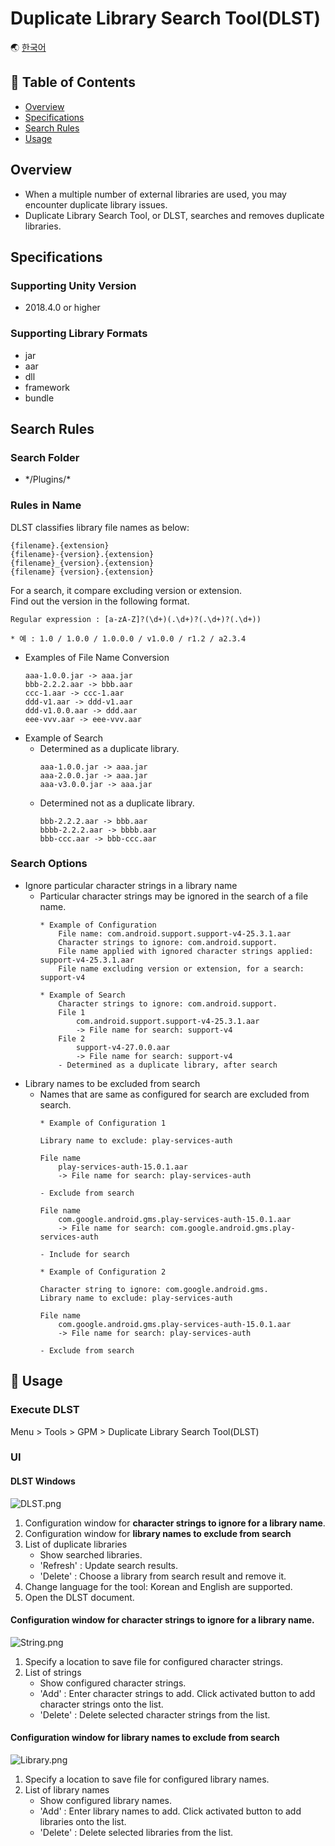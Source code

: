 # Duplicate Library Search Tool(DLST)

🌏 [한국어](README.md)

## 🚩 Table of Contents

* [Overview](#overview)
* [Specifications](#specifications)
* [Search Rules](#search-rules)
* [Usage](#-usage)

## Overview

* When a multiple number of external libraries are used, you may encounter duplicate library issues.  
* Duplicate Library Search Tool, or DLST,  searches and removes duplicate libraries.

## Specifications

### Supporting Unity Version

* 2018.4.0 or higher

### Supporting Library Formats 

* jar
* aar
* dll
* framework
* bundle

## Search Rules 

### Search Folder 

* \*/Plugins/*

### Rules in Name

DLST classifies library file names as below: 

```
{filename}.{extension}
{filename}-{version}.{extension}
{filename}_{version}.{extension}
{filename} {version}.{extension}
```

For a search,  it compare excluding version or extension.<br>
Find out the version in the following format.
```
Regular expression : [a-zA-Z]?(\d+)(.\d+)?(.\d+)?(.\d+))

* 예 : 1.0 / 1.0.0 / 1.0.0.0 / v1.0.0 / r1.2 / a2.3.4
```

* Examples of File Name Conversion
    ```
    aaa-1.0.0.jar -> aaa.jar
    bbb-2.2.2.aar -> bbb.aar
    ccc-1.aar -> ccc-1.aar
    ddd-v1.aar -> ddd-v1.aar
    ddd-v1.0.0.aar -> ddd.aar
    eee-vvv.aar -> eee-vvv.aar
    ```
* Example of Search
    * Determined as a duplicate library. 
        ```
        aaa-1.0.0.jar -> aaa.jar
        aaa-2.0.0.jar -> aaa.jar
        aaa-v3.0.0.jar -> aaa.jar
        ```
    * Determined not as a duplicate library.
        ```
        bbb-2.2.2.aar -> bbb.aar
        bbbb-2.2.2.aar -> bbbb.aar
        bbb-ccc.aar -> bbb-ccc.aar
        ```

### Search Options 

* Ignore particular character strings in a library name 
    * Particular character strings may be ignored in the search of a file name.
        ```
        * Example of Configuration 
            File name: com.android.support.support-v4-25.3.1.aar
            Character strings to ignore: com.android.support.
            File name applied with ignored character strings applied: support-v4-25.3.1.aar
            File name excluding version or extension, for a search: support-v4

        * Example of Search
            Character strings to ignore: com.android.support.
            File 1
                com.android.support.support-v4-25.3.1.aar
                -> File name for search: support-v4
            File 2
                support-v4-27.0.0.aar
                -> File name for search: support-v4
            - Determined as a duplicate library, after search
        ```
* Library names to be excluded from search 
    * Names that are same as configured for search are excluded from search. 
        ```
        * Example of Configuration 1

        Library name to exclude: play-services-auth

        File name
            play-services-auth-15.0.1.aar
            -> File name for search: play-services-auth

        - Exclude from search

        File name
            com.google.android.gms.play-services-auth-15.0.1.aar 
            -> File name for search: com.google.android.gms.play-services-auth

        - Include for search
        ```
        ```
        * Example of Configuration 2

        Character string to ignore: com.google.android.gms.
        Library name to exclude: play-services-auth

        File name
            com.google.android.gms.play-services-auth-15.0.1.aar 
            -> File name for search: play-services-auth

        - Exclude from search
        ```

## 🔨 Usage 

### Execute DLST 

Menu > Tools > GPM > Duplicate Library Search Tool(DLST)

### UI

#### DLST Windows 

![DLST.png](images/DLST_Window.png)

1. Configuration window for **character strings to ignore for a library name**.
2. Configuration window for **library names to exclude from search**
3. List of duplicate libraries
    * Show searched libraries.
    * 'Refresh' : Update search results.
    * 'Delete' : Choose a library from search result and remove it. 
4. Change language for the tool: Korean and English are supported.
5. Open the DLST document.

#### Configuration window for **character strings to ignore for a library name**.

![String.png](images/DLST_String.png)

1. Specify a location to save file for configured character strings.
2. List of strings
    * Show configured character strings.
    * 'Add' : Enter character strings to add. Click activated button to add character strings onto the list.
    * 'Delete' : Delete selected character strings from the list.

#### Configuration window for **library names to exclude from search** 

![Library.png](images/DLST_Library.png)

1. Specify a location to save file for configured library names.
2. List of library names
    * Show configured library names.
    * 'Add' : Enter library names to add. Click activated button to add libraries onto the list.
    * 'Delete' : Delete selected libraries from the list.